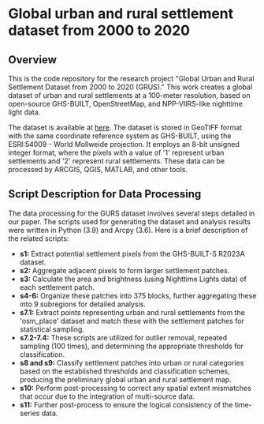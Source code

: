 # Global urban and rural settlement dataset from 2000 to 2020

## Overview

This is the code repository for the research project "Global Urban and Rural Settlement Dataset from 2000 to 2020 (GRUS)." This work creates a global dataset of urban and rural settlements at a 100-meter resolution, based on open-source GHS-BUILT, OpenStreetMap, and NPP-VIIRS-like nighttime light data.  

The  dataset is available at  [here](https://zenodo.org/records/11160893). The dataset is stored in GeoTIFF format with the same coordinate reference system as GHS-BUILT, using the ESRI:54009 - World Mollweide projection. It employs an 8-bit unsigned integer format, where the pixels with a value of '1' represent urban settlements and '2' represent rural settlements. These data can be processed by ARCGIS, QGIS, MATLAB, and other tools.

## Script Description for Data Processing

The data processing for the GURS dataset involves several steps detailed in our paper. The scripts used for generating the dataset and analysis results were written in Python (3.9) and Arcpy (3.6). Here is a brief description of the related scripts:

- **s1:** Extract potential settlement pixels from the GHS-BUILT-S R2023A dataset.
- **s2:** Aggregate adjacent pixels to form larger settlement patches.
- **s3:** Calculate the area and brightness (using Nighttime Lights data) of each settlement patch.
- **s4-6:** Organize these patches into 375 blocks, further aggregating these into 9 subregions for detailed analysis.
- **s7.1:** Extract points representing urban and rural settlements from the 'osm_place' dataset and match these with the settlement patches for statistical sampling.
- **s7.2-7.4:** These scripts are utilized for outlier removal, repeated sampling (100 times), and determining the appropriate thresholds for classification.
- **s8 and s9:** Classify settlement patches into urban or rural categories based on the established thresholds and classification schemes, producing the preliminary global urban and rural settlement map.
- **s10:** Perform post-processing to correct any spatial extent mismatches that occur due to the integration of multi-source data.
- **s11:** Further post-process to ensure the logical consistency of the time-series data.